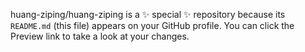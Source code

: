 
huang-ziping/huang-ziping is a ✨ special ✨ repository because its `README.md` (this file) appears on your GitHub profile.
You can click the Preview link to take a look at your changes.
